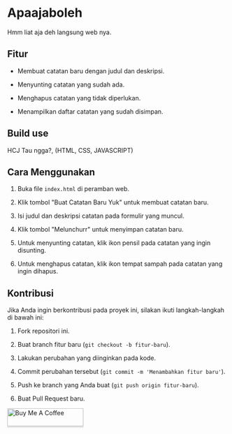 # Apaajaboleh



Hmm liat aja deh langsung web nya.



## Fitur



- Membuat catatan baru dengan judul dan deskripsi.

- Menyunting catatan yang sudah ada.

- Menghapus catatan yang tidak diperlukan.

- Menampilkan daftar catatan yang sudah disimpan.



## Build use



HCJ Tau ngga?, (HTML, CSS, JAVASCRIPT)



## Cara Menggunakan



1. Buka file `index.html` di peramban web.

2. Klik tombol "Buat Catatan Baru Yuk" untuk membuat catatan baru.

3. Isi judul dan deskripsi catatan pada formulir yang muncul.

4. Klik tombol "Melunchurr" untuk menyimpan catatan baru.

5. Untuk menyunting catatan, klik ikon pensil pada catatan yang ingin disunting.

6. Untuk menghapus catatan, klik ikon tempat sampah pada catatan yang ingin dihapus.



## Kontribusi



Jika Anda ingin berkontribusi pada proyek ini, silakan ikuti langkah-langkah di bawah ini:



1. Fork repositori ini.

2. Buat branch fitur baru (`git checkout -b fitur-baru`).

3. Lakukan perubahan yang diinginkan pada kode.

4. Commit perubahan tersebut (`git commit -m 'Menambahkan fitur baru'`).

5. Push ke branch yang Anda buat (`git push origin fitur-baru`).

6. Buat Pull Request baru.

<a href="https://www.buymeacoffee.com/rakaabdirmp" target="_blank"><img src="https://www.buymeacoffee.com/assets/img/custom_images/orange_img.png" alt="Buy Me A Coffee" style="height: 41px !important;width: 174px !important;box-shadow: 0px 3px 2px 0px rgba(190, 190, 190, 0.5) !important;-webkit-box-shadow: 0px 3px 2px 0px rgba(190, 190, 190, 0.5) !important;" ></a>

